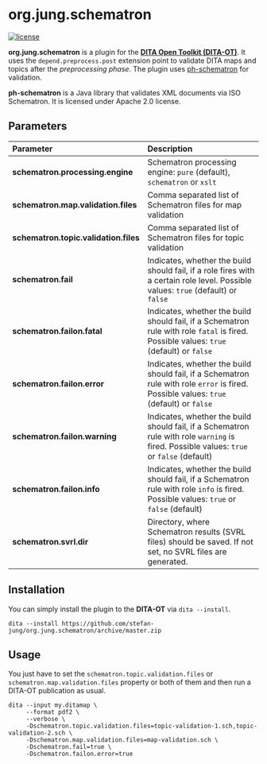 org.jung.schematron
===================

[![license](https://img.shields.io/badge/license-Apache%202.0-blue.svg)](http://www.apache.org/licenses/LICENSE-2.0)

**org.jung.schematron** is a plugin for the **[DITA Open Toolkit (DITA-OT)](http://www.dita-ot.org)**. It uses the `depend.preprocess.post` extension point to validate DITA maps and topics after the *preprocessing phase*. The plugin uses [ph-schematron](https://github.com/phax/ph-schematron) for validation.

**ph-schematron** is a Java library that validates XML documents via ISO Schematron. It is licensed under Apache 2.0 license.


## Parameters

| Parameter | Description |
|:----------|:------------|
| **schematron.processing.engine** | Schematron processing engine: `pure` (default), `schematron` or `xslt` |
| **schematron.map.validation.files** | Comma separated list of Schematron files for map validation |
| **schematron.topic.validation.files** | Comma separated list of Schematron files for topic validation |
| **schematron.fail** | Indicates, whether the build should fail, if a role fires with a certain role level. Possible values: `true` (default) or `false` |
| **schematron.failon.fatal** | Indicates, whether the build should fail, if a Schematron rule with role `fatal` is fired. Possible values: `true` (default) or `false` |
| **schematron.failon.error** | Indicates, whether the build should fail, if a Schematron rule with role `error` is fired. Possible values: `true` (default) or `false` |
| **schematron.failon.warning** | Indicates, whether the build should fail, if a Schematron rule with role `warning` is fired. Possible values: `true` or `false` (default) |
| **schematron.failon.info** | Indicates, whether the build should fail, if a Schematron rule with role `info` is fired. Possible values: `true` or `false` (default) |
| **schematron.svrl.dir** | Directory, where Schematron results (SVRL files) should be saved. If not set, no SVRL files are generated. |



## Installation

You can simply install the plugin to the **DITA-OT** via `dita --install`.

```
dita --install https://github.com/stefan-jung/org.jung.schematron/archive/master.zip
```


## Usage

You just have to set the `schematron.topic.validation.files` or `schematron.map.validation.files` property or both of them and then run a DITA-OT publication as usual.

```
dita --input my.ditamap \
     --format pdf2 \
     --verbose \
     -Dschematron.topic.validation.files=topic-validation-1.sch,topic-validation-2.sch \
     -Dschematron.map.validation.files=map-validation.sch \
     -Dschematron.fail=true \     
     -Dschematron.failon.error=true
```
